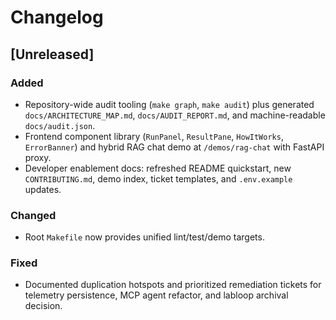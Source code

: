 # Changelog

## [Unreleased]
### Added
- Repository-wide audit tooling (`make graph`, `make audit`) plus generated `docs/ARCHITECTURE_MAP.md`, `docs/AUDIT_REPORT.md`, and machine-readable `docs/audit.json`.
- Frontend component library (`RunPanel`, `ResultPane`, `HowItWorks`, `ErrorBanner`) and hybrid RAG chat demo at `/demos/rag-chat` with FastAPI proxy.
- Developer enablement docs: refreshed README quickstart, new `CONTRIBUTING.md`, demo index, ticket templates, and `.env.example` updates.

### Changed
- Root `Makefile` now provides unified lint/test/demo targets.

### Fixed
- Documented duplication hotspots and prioritized remediation tickets for telemetry persistence, MCP agent refactor, and labloop archival decision.
